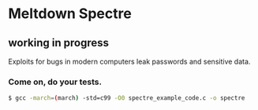 # Meltdown Spectre
## working in progress

Exploits for bugs in modern computers leak passwords and sensitive data.

### Come on, do your tests.

```bash
$ gcc -march=(march) -std=c99 -O0 spectre_example_code.c -o spectre 
```
